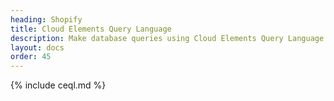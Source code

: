 ```yaml
---
heading: Shopify
title: Cloud Elements Query Language
description: Make database queries using Cloud Elements Query Language.
layout: docs
order: 45
---
```


{% include ceql.md %}
